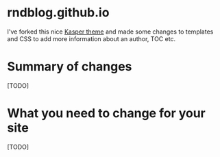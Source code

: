 # rndblog.github.io

I've forked this nice [Kasper theme](https://github.com/rosario/kasper) and made some changes to templates and CSS to add more information about an author, TOC etc.

# Summary of changes
[TODO]

# What you need to change for your site
[TODO]

